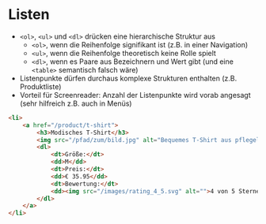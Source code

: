 # Listen

* `<ol>`, `<ul>` und `<dl>` drücken eine hierarchische Struktur aus
    * `<ol>`, wenn die Reihenfolge signifikant ist (z.B. in einer Navigation)
    * `<ul>`, wenn die Reihenfolge theoretisch keine Rolle spielt
    * `<dl>`, wenn es Paare aus Bezeichnern und Wert gibt (und eine `<table>` semantisch falsch wäre)
* Listenpunkte dürfen durchaus komplexe Strukturen enthalten (z.B. Produktliste)
* Vorteil für Screenreader: Anzahl der Listenpunkte wird vorab angesagt (sehr hilfreich z.B. auch in Menüs)

```html
<li>
    <a href="/product/t-shirt">
        <h3>Modisches T-Shirt</h3>
        <img src="/pfad/zum/bild.jpg" alt="Bequemes T-Shirt aus pflegeleichter Baumwolle" />
        <dl>
            <dt>Größe:</dt>
            <dd>M</dd>
            <dt>Preis:</dt>
            <dd>€ 35.95</dd>
            <dt>Bewertung:</dt>
            <dd><img src="/images/rating_4_5.svg" alt="">4 von 5 Sternen</dd>
        </dl>
    </a>
</li>
```